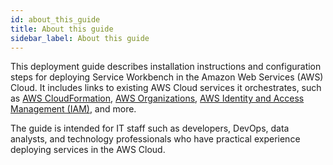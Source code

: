 ```yaml
---
id: about_this_guide
title: About this guide
sidebar_label: About this guide
---
```


This deployment guide describes installation instructions and configuration steps for deploying Service Workbench in the Amazon Web Services (AWS) Cloud. It includes links to existing AWS Cloud services it orchestrates, such as [AWS CloudFormation](https://aws.amazon.com/cloudformation/?nc2=type_a), [AWS Organizations](https://aws.amazon.com/organizations/?nc2=type_a), [AWS Identity and Access Management (IAM)](https://aws.amazon.com/iam/?nc2=type_a), and more. 

The guide is intended for IT staff such as developers, DevOps, data analysts, and technology professionals who have practical experience deploying services in the AWS Cloud. 
